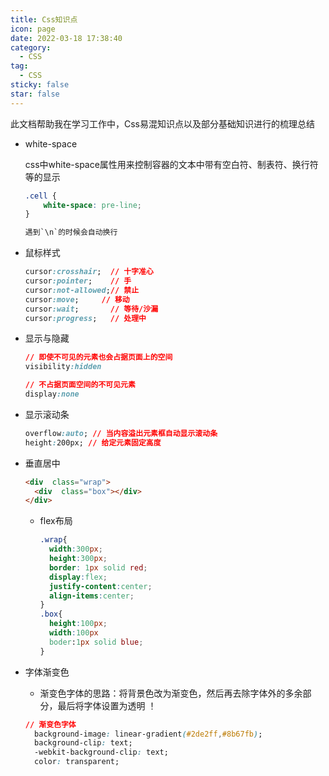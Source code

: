 ```yaml
---
title: Css知识点
icon: page
date: 2022-03-18 17:38:40
category:
  - CSS
tag:
  - CSS
sticky: false
star: false
---
```


此文档帮助我在学习工作中，Css易混知识点以及部分基础知识进行的梳理总结

<!-- more -->

- white-space

  css中white-space属性用来控制容器的文本中带有空白符、制表符、换行符等的显示

  ```css
  .cell {
      white-space: pre-line;
  }
  
  遇到`\n`的时候会自动换行
  ```

  

- 鼠标样式

  ```css
  cursor:crosshair;  // 十字准心
  cursor:pointer;    // 手
  cursor:not-allowed;// 禁止
  cursor:move; 	   // 移动
  cursor:wait;       // 等待/沙漏
  cursor:progress;   // 处理中
  ```

  

- 显示与隐藏

  ```css
  // 即使不可见的元素也会占据页面上的空间
  visibility:hidden
  
  // 不占据页面空间的不可见元素
  display:none
  ```

  

- 显示滚动条

  ```css
  overflow:auto; // 当内容溢出元素框自动显示滚动条
  height:200px; // 给定元素固定高度
  ```

  

- 垂直居中

  ```html
  <div  class="wrap">
  	<div  class="box"></div>
  </div>
  ```

  - flex布局

    ```css
    .wrap{
      width:300px;
      height:300px;
      border: 1px solid red;
      display:flex;
      justify-content:center;
      align-items:center;
    }
    .box{
      height:100px;
      width:100px
      boder:1px solid blue;
    }
    ```

    

  

- 字体渐变色

  - 渐变色字体的思路：将背景色改为渐变色，然后再去除字体外的多余部分，最后将字体设置为透明 ！

  ```css
  // 渐变色字体
    background-image: linear-gradient(#2de2ff,#8b67fb);
    background-clip: text;
    -webkit-background-clip: text;
    color: transparent;
  ```

  